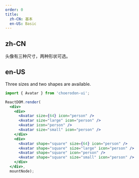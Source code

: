 ```yaml
---
order: 0
title:
  zh-CN: 基本
  en-US: Basic
---
```


## zh-CN

头像有三种尺寸，两种形状可选。

## en-US

Three sizes and two shapes are available.

````jsx
import { Avatar } from 'choerodon-ui';

ReactDOM.render(
  <div>
    <div>
      <Avatar size={64} icon="person" />
      <Avatar size="large" icon="person" />
      <Avatar icon="person" />
      <Avatar size="small" icon="person" />
    </div>
    <div>
      <Avatar shape="square" size={64} icon="person" />
      <Avatar shape="square" size="large" icon="person" />
      <Avatar shape="square" icon="person" />
      <Avatar shape="square" size="small" icon="person" />
    </div>
  </div>,
  mountNode);
````

<style>
#components-avatar-demo-basic .c7n-avatar {
  margin-top: 16px;
  margin-right: 16px;
}
</style>
